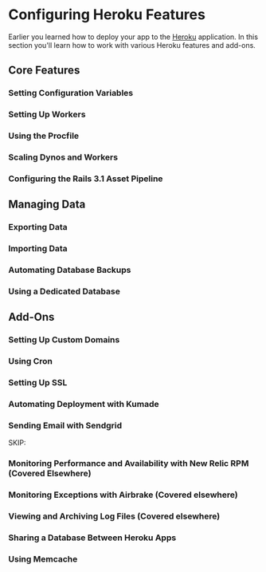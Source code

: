 # Configuring Heroku Features 

Earlier you learned how to deploy your app to the [Heroku](http://www.heroku.com/) application. In this section
you'll learn how to work with various Heroku features and add-ons.

## Core Features

### Setting Configuration Variables

### Setting Up Workers

### Using the Procfile

### Scaling Dynos and Workers

### Configuring the Rails 3.1 Asset Pipeline

## Managing Data

### Exporting Data

### Importing Data

### Automating Database Backups

### Using a Dedicated Database

## Add-Ons

### Setting Up Custom Domains

### Using Cron

### Setting Up SSL

### Automating Deployment with Kumade

### Sending Email with Sendgrid

SKIP:

### Monitoring Performance and Availability with New Relic RPM (Covered Elsewhere)
### Monitoring Exceptions with Airbrake (Covered elsewhere)
### Viewing and Archiving Log Files (Covered elsewhere)
### Sharing a Database Between Heroku Apps
### Using Memcache
